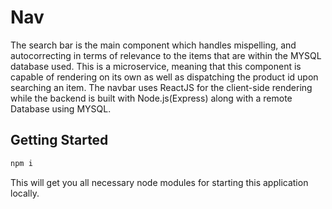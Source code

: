# Nav
  The search bar is the main component which handles mispelling, and autocorrecting in terms of relevance to the items that are within the MYSQL database used. This is a microservice, meaning that this component is capable of rendering on its own as well as dispatching the product id upon searching an item. The navbar uses ReactJS for the client-side rendering while the backend is built with Node.js(Express) along with a remote Database using MYSQL.
  
  ## Getting Started 
 
 ```sh
 npm i
 ```
This will get you all necessary node modules for starting this application locally.
